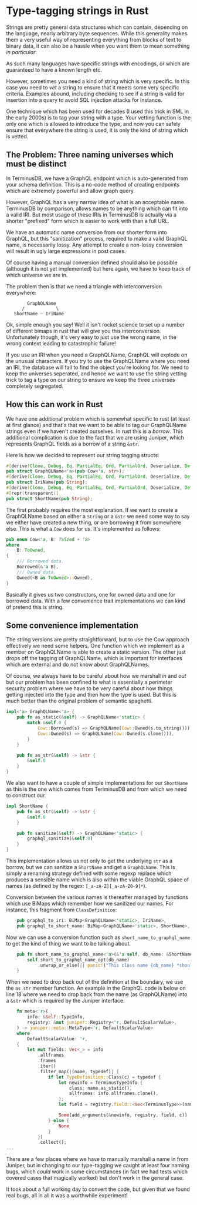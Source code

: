 # Type-tagging strings in Rust

Strings are pretty general data structures which can contain,
depending on the language, nearly arbitrary byte sequences. While this
generality makes them a very useful way of representing everything
from blocks of text to binary data, it can also be a hassle when you
want them to mean something *in particular*.

As such many languages have specific strings with encodings, or which
are guaranteed to have a known length etc.

However, sometimes you need a kind of string which is very
specific. In this case you need to *vet* a string to ensure that it
meets some very specific criteria. Examples abound, including checking
to see if a string is valid for insertion into a query to avoid SQL
injection attacks for instance.

One technique which has been used for decades (I used this trick in
SML in the early 2000s) is to tag your string with a type. Your
vetting function is the only one which is allowed to introduce the
type, and now you can safely ensure that everywhere the string is
used, it is only the kind of string which is vetted.

## The Problem: Three naming universes which must be distinct

In TerminusDB, we have a GraphQL endpoint which is auto-generated from
your schema definition. This is a no-code method of creating endpoints
which are extremely powerful and allow graph query.

However, GraphQL has a very narrow idea of what is an acceptable
name. TerminusDB by comparison, allows names to be anything which can
fit into a valid IRI. But most usage of these IRIs in TerminusDB is
actually via a shorter "prefixed" form which is easier to work with
than a full URL.

We have an automatic name conversion from our shorter form into
GraphQL, but this "sanitization" process, required to make a valid
GraphQL name, is necessarily lossy. Any attempt to create a non-lossy
conversion will result in ugly large expressions in post cases.

Of course having a manual conversion defined should also be possible
(although it is not yet implemented) but here again, we have to keep
track of which universe we are in.

The problem then is that we need a triangle with interconversion
everywhere:

```
        GraphQLName
      /            \
   ShortName — IriName
```

Ok, simple enough you say! Well it isn't rocket science to set up a
number of different bimaps in rust that will give you this
interconversion. Unfortunately though, it's very easy to just use the
wrong name, in the wrong context leading to catastrophic failure!

If you use an IRI when you need a GraphQLName, GraphQL will explode on
the unusual characters. If you try to use the GraphQLName where you
need an IRI, the database will fail to find the object you're looking
for.  We need to keep the universes seperated, and hence we want to
use the string vetting trick to tag a type on our string to ensure we
keep the three universes completely segregated.

## How this can work in Rust

We have one additional problem which is somewhat specific to rust (at
least at first glance) and that's that we want to be able to tag our
GraphQLName strings even if we haven't created ourselves. In rust this
is a *borrow*. This additional complication is due to the fact that we
are using Juniper, which represents GraphQL fields as a borrow of a
string `&str`.

Here is how we decided to represent our string tagging structs:

```rust
#[derive(Clone, Debug, Eq, PartialEq, Ord, PartialOrd, Deserialize, Default, Hash)]
pub struct GraphQLName<'a>(pub Cow<'a, str>);
#[derive(Clone, Debug, Eq, PartialEq, Ord, PartialOrd, Deserialize, Default, Hash)]
pub struct IriName(pub String);
#[derive(Clone, Debug, Eq, PartialEq, Ord, PartialOrd, Deserialize, Default, Hash)]
#[repr(transparent)]
pub struct ShortName(pub String);
```

The first probably requires the most explanation. If we want to create
a GraphQLName based on either a `String` or a `&str` we need some way
to say we either have created a new thing, or are borrowing it from
somewhere else. This is what a `Cow` does for us. It's implemented as
follows:

```rust
pub enum Cow<'a, B: ?Sized + 'a>
where
    B: ToOwned,
{
    /// Borrowed data.
    Borrowed(&'a B),
    /// Owned data.
    Owned(<B as ToOwned>::Owned),
}
```

Basically it gives us two constructors, one for owned data and one for
borrowed data. With a few convenience trait implementations we can
kind of pretend this is string.

## Some convenience implementation

The string versions are pretty straightforward, but to use the Cow
approach effectively we need some helpers. One function which we
implement as a member on GraphQLName is able to create a static
version. The other just drops off the tagging of GraphQLName, which is
important for interfaces which are external and do not know about
GraphQLNames.

Of course, we always have to be careful about how we marshall *in* and
*out* but our problem has been confined to what is essentially a
perimeter security problem where we have to be very careful about how
things getting injected into the type and then how the type is
used. But this is much better than the original problem of semantic
spaghetti.

```rust
impl<'a> GraphQLName<'a> {
    pub fn as_static(&self) -> GraphQLName<'static> {
        match &self.0 {
            Cow::Borrowed(s) => GraphQLName(Cow::Owned(s.to_string())),
            Cow::Owned(s) => GraphQLName(Cow::Owned(s.clone())),
        }
    }

    pub fn as_str(&self) -> &str {
        &self.0
    }
}
```

We also want to have a couple of simple implementations for our
`ShortName` as this is the one which comes from TeriminusDB and from
which we need to construct our.

```rust
impl ShortName {
    pub fn as_str(&self) -> &str {
        &self.0
    }

    pub fn sanitize(&self) -> GraphQLName<'static> {
        graphql_sanitize(&self.0)
    }
}
```

This implementation allows us not only to get the underlying `str` as
a borrow, but we can sanitize a `ShortName` and get a
`GraphQLName`. This is simply a renaming strategy defined with some
regexp replace which produces a sensible name which is also within the
viable GraphQL space of names (as defined by the regex: `[_a-zA-Z][_a-zA-Z0-9]*`).

Conversion between the various names is thereafter managed by
functions which use BiMaps which remember how we sanitized our
names. For instance, this fragment from `ClassDefinition`:

```rust
    pub graphql_to_iri: BiMap<GraphQLName<'static>, IriName>,
    pub graphql_to_short_name: BiMap<GraphQLName<'static>, ShortName>,
```

Now we can use a conversion function such as
`short_name_to_graphql_name` to get the kind of thing we want to be
talking about.

```rust
    pub fn short_name_to_graphql_name<'a>(&'a self, db_name: &ShortName) -> GraphQLName<'a> {
        self.short_to_graphql_name_opt(db_name)
            .unwrap_or_else(|| panic!("This class name {db_name} *should* exist"))
    }
```

When we need to drop back out of the definition at the boundary, we
use the `as_str` member function.  An example in the GraphQL code is
below on line 18 where we need to drop back from the name (as
GraphQLName) into a `&str` which is required by the Juniper interface.

```rust
    fn meta<'r>(
        info: &Self::TypeInfo,
        registry: &mut juniper::Registry<'r, DefaultScalarValue>,
    ) -> juniper::meta::MetaType<'r, DefaultScalarValue>
    where
        DefaultScalarValue: 'r,
    {
        let mut fields: Vec<_> = info
            .allframes
            .frames
            .iter()
            .filter_map(|(name, typedef)| {
                if let TypeDefinition::Class(c) = typedef {
                    let newinfo = TerminusTypeInfo {
                        class: name.as_static(),
                        allframes: info.allframes.clone(),
                    };
                    let field = registry.field::<Vec<TerminusType>>(name.as_str(), &newinfo);

                    Some(add_arguments(&newinfo, registry, field, c))
                } else {
                    None
                }
            })
            .collect();
...
```

There are a few places where we have to manually marshall a name in
from Juniper, but in changing to our type-tagging we caught at least
four naming bugs, which *could* work in some circumstances (in fact we
had tests which covered cases that magically worked) but don't work in
the general case.

It took about a full working day to convert the code, but given that
we found real bugs, all in all it was a worthwhile experiment!
